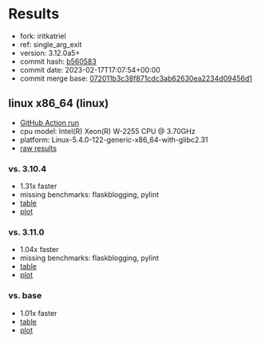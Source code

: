# Results

- fork: iritkatriel
- ref: single_arg_exit
- version: 3.12.0a5+
- commit hash: [b560583](https://github.com/iritkatriel/cpython/commit/b560583)
- commit date: 2023-02-17T17:07:54+00:00
- commit merge base: [072011b3c38f871cdc3ab62630ea2234d09456d1](https://github.com/iritkatriel/cpython/commit/072011b3c38f871cdc3ab62630ea2234d09456d1)

## linux x86_64 (linux)

- [GitHub Action run](https://github.com/faster-cpython/benchmarking/actions/runs/4206178615)
- cpu model: Intel(R) Xeon(R) W-2255 CPU @ 3.70GHz
- platform: Linux-5.4.0-122-generic-x86_64-with-glibc2.31
- [raw results](bm-20230217-linux-x86_64-iritkatriel-single_arg_exit-3.12.0a5%2B-b560583.json)

### vs. 3.10.4

- 1.31x faster
- missing benchmarks: flaskblogging, pylint
- [table](bm-20230217-linux-x86_64-iritkatriel-single_arg_exit-3.12.0a5%2B-b560583-vs-3.10.4.md)
- [plot](bm-20230217-linux-x86_64-iritkatriel-single_arg_exit-3.12.0a5%2B-b560583-vs-3.10.4.png)

### vs. 3.11.0

- 1.04x faster
- missing benchmarks: flaskblogging, pylint
- [table](bm-20230217-linux-x86_64-iritkatriel-single_arg_exit-3.12.0a5%2B-b560583-vs-3.11.0.md)
- [plot](bm-20230217-linux-x86_64-iritkatriel-single_arg_exit-3.12.0a5%2B-b560583-vs-3.11.0.png)

### vs. base

- 1.01x faster
- [table](bm-20230217-linux-x86_64-iritkatriel-single_arg_exit-3.12.0a5%2B-b560583-vs-base.md)
- [plot](bm-20230217-linux-x86_64-iritkatriel-single_arg_exit-3.12.0a5%2B-b560583-vs-base.png)


